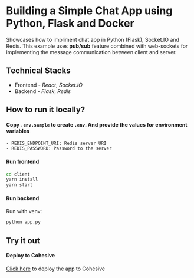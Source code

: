 # Building a Simple Chat App using Python, Flask and Docker

Showcases how to impliment chat app in Python (Flask), Socket.IO and Redis. This example uses **pub/sub** feature combined with web-sockets for implementing the message communication between client and server.


## Technical Stacks

- Frontend - _React_, _Socket.IO_
- Backend - _Flask_, _Redis_



## How to run it locally?

#### Copy `.env.sample` to create `.env`. And provide the values for environment variables

    - REDIS_ENDPOINT_URI: Redis server URI
    - REDIS_PASSWORD: Password to the server

#### Run frontend

```sh
cd client
yarn install
yarn start
```

#### Run backend

Run with venv:

```sh
python app.py
```

## Try it out

#### Deploy to Cohesive

[Click here](https://docs.cohesive.so/learn-cohesive/how-cohesive-works/cohesive-installation-using-cli) to deploy the app to Cohesive




